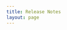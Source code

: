 ```yaml
---
title: Release Notes
layout: page
---
```


<script setup>
    import ReleaseNotesReference from '@/components/ReleaseNotesReference.vue'
</script>

<ReleaseNotesReference />
